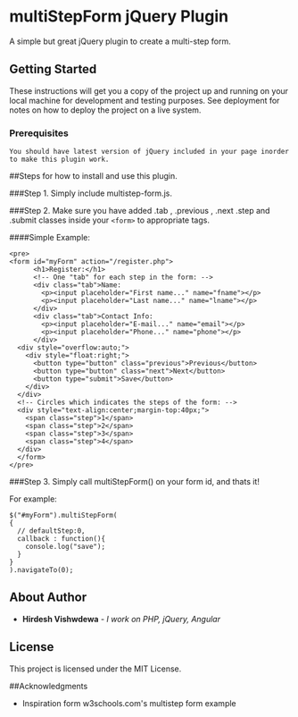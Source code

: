 # multiStepForm jQuery Plugin

A simple but great jQuery plugin to create a multi-step form.

## Getting Started

These instructions will get you a copy of the project up and running on your local machine for development and testing purposes. See deployment for notes on how to deploy the project on a live system.

### Prerequisites

```
You should have latest version of jQuery included in your page inorder to make this plugin work.
```

##Steps for how to install and use this plugin.

###Step 1. 
Simply include multistep-form.js.

###Step 2. 
Make sure you have added .tab , .previous , .next .step and .submit classes inside your `<form>` to appropriate tags. 

####Simple Example:

```
<pre>
<form id="myForm" action="/register.php">
	  <h1>Register:</h1>
	  <!-- One "tab" for each step in the form: -->
	  <div class="tab">Name:
	    <p><input placeholder="First name..." name="fname"></p>
	    <p><input placeholder="Last name..." name="lname"></p>
	  </div>
	  <div class="tab">Contact Info:
	    <p><input placeholder="E-mail..." name="email"></p>
	    <p><input placeholder="Phone..." name="phone"></p>
	  </div>
  <div style="overflow:auto;">
    <div style="float:right;">
      <button type="button" class="previous">Previous</button>
      <button type="button" class="next">Next</button>
      <button type="submit">Save</button>
    </div>
  </div>
  <!-- Circles which indicates the steps of the form: -->
  <div style="text-align:center;margin-top:40px;">
    <span class="step">1</span>
    <span class="step">2</span>
    <span class="step">3</span>
    <span class="step">4</span>
  </div>
  </form>
</pre>
```

###Step 3. Simply call multiStepForm() on your form id, and thats it!

For example:
```
$("#myForm").multiStepForm(
{
  // defaultStep:0,
  callback : function(){
    console.log("save");
  }
}
).navigateTo(0);
```

## About Author

* **Hirdesh Vishwdewa** - *I work on PHP, jQuery, Angular*

## License

This project is licensed under the MIT License.

##Acknowledgments

* Inspiration form w3schools.com's multistep form example
